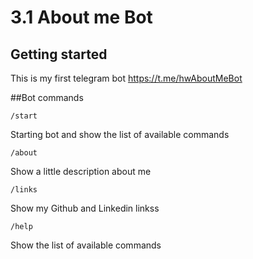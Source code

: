 # 3.1 About me Bot



## Getting started
This is my first telegram bot
https://t.me/hwAboutMeBot

##Bot commands

```
/start
```
Starting bot and show the list of available commands

```
/about
```
Show a little description about me

```
/links
```
Show my Github and Linkedin linkss

```
/help
```
Show the list of available commands